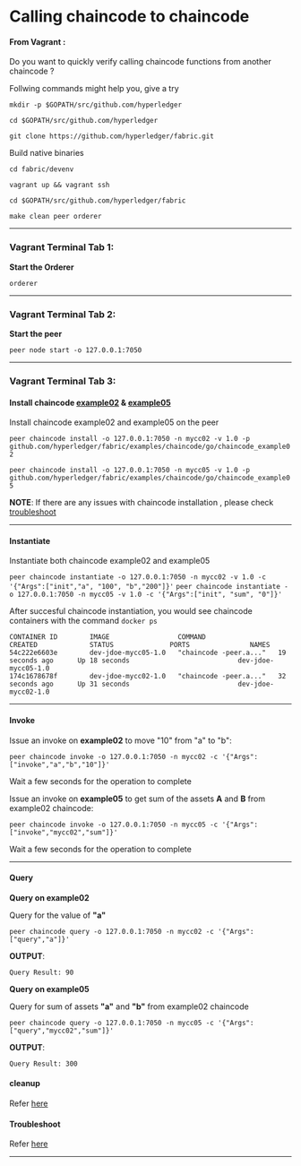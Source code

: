 # Calling chaincode to chaincode

#### From Vagrant :
Do you want to quickly verify calling chaincode functions from another chaincode ?

Follwing commands might help you, give a try 

```
mkdir -p $GOPATH/src/github.com/hyperledger

cd $GOPATH/src/github.com/hyperledger

git clone https://github.com/hyperledger/fabric.git 
```

Build native binaries
```
cd fabric/devenv

vagrant up && vagrant ssh

cd $GOPATH/src/github.com/hyperledger/fabric

make clean peer orderer
```
--------------------------------------------------------------------------------

### Vagrant Terminal Tab 1: 

**Start the Orderer**

`orderer`

--------------------------------------------------------------------------------

### Vagrant Terminal Tab 2: 

**Start the peer**

`peer node start -o 127.0.0.1:7050`

--------------------------------------------------------------------------------

### Vagrant Terminal Tab 3:

#### Install chaincode [example02](https://github.com/hyperledger/fabric/tree/master/examples/chaincode/go/chaincode_example02) & [example05](https://github.com/hyperledger/fabric/tree/master/examples/chaincode/go/chaincode_example05)
Install chaincode example02 and example05 on the peer

`
peer chaincode install -o 127.0.0.1:7050 -n mycc02 -v 1.0 -p github.com/hyperledger/fabric/examples/chaincode/go/chaincode_example02
`

`
peer chaincode install -o 127.0.0.1:7050 -n mycc05 -v 1.0 -p github.com/hyperledger/fabric/examples/chaincode/go/chaincode_example05
`

**NOTE**: If there are any issues with chaincode installation , please check [troubleshoot](https://github.com/asararatnakar/V1_Chaincode/blob/master/README.md#trooubleshoot)

--------------------------------------------------------------------------------

#### Instantiate
Instantiate both chaincode example02 and example05

`
peer chaincode instantiate -o 127.0.0.1:7050 -n mycc02 -v 1.0 -c '{"Args":["init","a", "100", "b","200"]}'
`
`
peer chaincode instantiate -o 127.0.0.1:7050 -n mycc05 -v 1.0 -c '{"Args":["init", "sum", "0"]}'
`

After succesful chaincode instantiation, you would see chaincode containers with the command `docker ps`
```
CONTAINER ID        IMAGE                 COMMAND                  CREATED             STATUS              PORTS               NAMES
54c222e6603e        dev-jdoe-mycc05-1.0   "chaincode -peer.a..."   19 seconds ago      Up 18 seconds                           dev-jdoe-mycc05-1.0
174c1678678f        dev-jdoe-mycc02-1.0   "chaincode -peer.a..."   32 seconds ago      Up 31 seconds                           dev-jdoe-mycc02-1.0
```
--------------------------------------------------------------------------------

#### Invoke

Issue an invoke on **example02** to move "10" from "a" to "b":

 `peer chaincode invoke -o 127.0.0.1:7050 -n mycc02 -c '{"Args":["invoke","a","b","10"]}'`

Wait a few seconds for the operation to complete

Issue an invoke on **example05** to get sum of the assets **A** and **B** from example02 chaincode:

 `peer chaincode invoke -o 127.0.0.1:7050 -n mycc05 -c '{"Args":["invoke","mycc02","sum"]}'`

Wait a few seconds for the operation to complete

--------------------------------------------------------------------------------

#### Query

**Query on example02**

Query for the value of **"a"**

`peer chaincode query -o 127.0.0.1:7050 -n mycc02 -c '{"Args":["query","a"]}'`

**OUTPUT**:
```
Query Result: 90
```

**Query on example05**

Query for sum of assets **"a"** and **"b"** from example02 chaincode

`peer chaincode query -o 127.0.0.1:7050 -n mycc05 -c '{"Args":["query","mycc02","sum"]}'`

**OUTPUT**:
```
Query Result: 300
```

#### cleanup
Refer [here](https://github.com/asararatnakar/V1_Chaincode/blob/master/README.md#cleanup)

#### Troubleshoot

Refer [here](https://github.com/asararatnakar/V1_Chaincode/blob/master/README.md#troubleshoot)

--------------------------------------------------------------------------------

